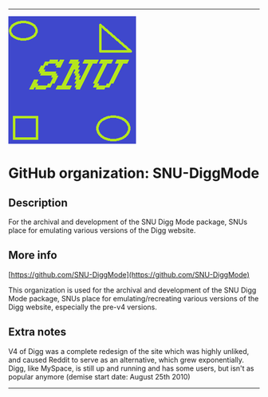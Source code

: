 
***

![SNU_blue_and_gold_legacy_icon.png failed to load. The file may be missing or corrupt. Check the file path for errors first.](/AdditionalInfo/1/SNU-DiggMode/SNU_blue_and_gold_legacy_icon.png)

# GitHub organization: SNU-DiggMode

## Description

For the archival and development of the SNU Digg Mode package, SNUs place for emulating various versions of the Digg website.

## More info

[https://github.com/SNU-DiggMode](https://github.com/SNU-DiggMode)

This organization is used for the archival and development of the SNU Digg Mode package, SNUs place for emulating/recreating various versions of the Digg website, especially the pre-v4 versions.

## Extra notes

V4 of Digg was a complete redesign of the site which was highly unliked, and caused Reddit to serve as an alternative, which grew exponentially. Digg, like MySpace, is still up and running and has some users, but isn't as popular anymore (demise start date: August 25th 2010)

***
